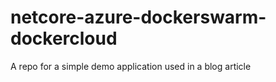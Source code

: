 # netcore-azure-dockerswarm-dockercloud
A repo for a simple demo application used in a blog article

